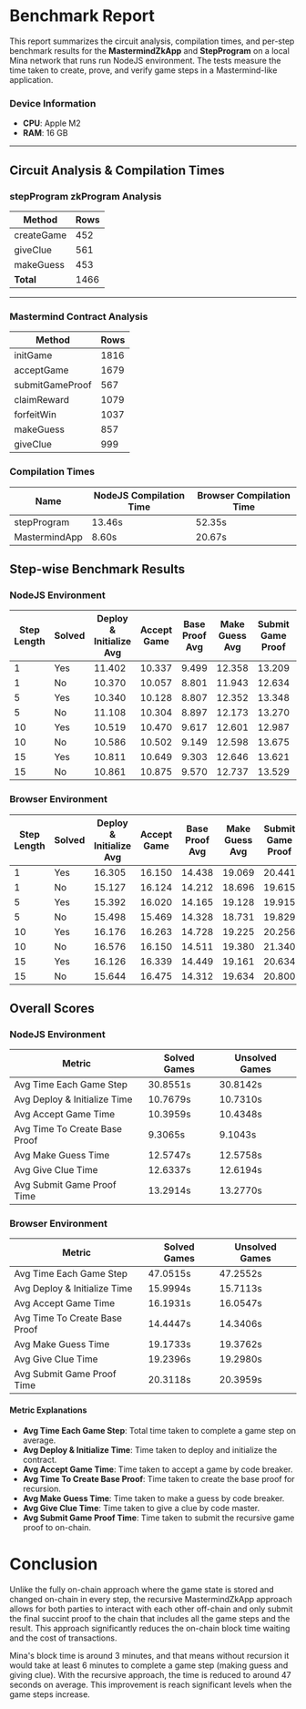 # Benchmark Report

This report summarizes the circuit analysis, compilation times, and per-step benchmark results for the **MastermindZkApp** and **StepProgram** on a local Mina network that runs run NodeJS environment. The tests measure the time taken to create, prove, and verify game steps in a Mastermind-like application.

### Device Information

- **CPU**: Apple M2
- **RAM**: 16 GB

---

## Circuit Analysis & Compilation Times

### stepProgram zkProgram Analysis

| Method     | Rows |
| ---------- | ---- |
| createGame | 452  |
| giveClue   | 561  |
| makeGuess  | 453  |
| **Total**  | 1466 |

---

### Mastermind Contract Analysis

| Method          | Rows |
| --------------- | ---- |
| initGame        | 1816 |
| acceptGame      | 1679 |
| submitGameProof | 567  |
| claimReward     | 1079 |
| forfeitWin      | 1037 |
| makeGuess       | 857  |
| giveClue        | 999  |

### Compilation Times

| Name          | NodeJS Compilation Time | Browser Compilation Time |
| ------------- | ----------------------- | ------------------------ |
| stepProgram   | 13.46s                  | 52.35s                   |
| MastermindApp | 8.60s                   | 20.67s                   |

## Step-wise Benchmark Results

### NodeJS Environment

| Step Length | Solved | Deploy & Initialize Avg | Accept Game | Base Proof Avg | Make Guess Avg | Submit Game Proof | Total Time |
| ----------- | ------ | ----------------------- | ----------- | -------------- | -------------- | ----------------- | ---------- |
| 1           | Yes    | 11.402                  | 10.337      | 9.499          | 12.358         | 13.209            | 69.454     |
| 1           | No     | 10.370                  | 10.057      | 8.801          | 11.943         | 12.634            | 65.731     |
| 5           | Yes    | 10.340                  | 10.128      | 8.807          | 12.352         | 13.348            | 168.026    |
| 5           | No     | 11.108                  | 10.304      | 8.897          | 12.173         | 13.270            | 166.189    |
| 10          | Yes    | 10.519                  | 10.470      | 9.617          | 12.601         | 12.987            | 295.009    |
| 10          | No     | 10.586                  | 10.502      | 9.149          | 12.598         | 13.675            | 295.294    |
| 15          | Yes    | 10.811                  | 10.649      | 9.303          | 12.646         | 13.621            | 424.020    |
| 15          | No     | 10.861                  | 10.875      | 9.570          | 12.737         | 13.529            | 428.026    |

### Browser Environment

| Step Length | Solved | Deploy & Initialize Avg | Accept Game | Base Proof Avg | Make Guess Avg | Submit Game Proof | Total Time |
| ----------- | ------ | ----------------------- | ----------- | -------------- | -------------- | ----------------- | ---------- |
| 1           | Yes    | 16.305                  | 16.150      | 14.438         | 19.069         | 20.441            | 105.603    |
| 1           | No     | 15.127                  | 16.124      | 14.212         | 18.696         | 19.615            | 102.495    |
| 5           | Yes    | 15.392                  | 16.020      | 14.165         | 19.128         | 19.915            | 255.936    |
| 5           | No     | 15.498                  | 15.469      | 14.328         | 18.731         | 19.829            | 251.549    |
| 10          | Yes    | 16.176                  | 16.263      | 14.728         | 19.225         | 20.256            | 452.371    |
| 10          | No     | 16.576                  | 16.150      | 14.511         | 19.380         | 21.340            | 455.191    |
| 15          | Yes    | 16.126                  | 16.339      | 14.449         | 19.161         | 20.634            | 644.687    |
| 15          | No     | 15.644                  | 16.475      | 14.312         | 19.634         | 20.800            | 655.678    |

## Overall Scores

### NodeJS Environment

| Metric                        | Solved Games | Unsolved Games |
| ----------------------------- | ------------ | -------------- |
| Avg Time Each Game Step       | 30.8551s     | 30.8142s       |
| Avg Deploy & Initialize Time  | 10.7679s     | 10.7310s       |
| Avg Accept Game Time          | 10.3959s     | 10.4348s       |
| Avg Time To Create Base Proof | 9.3065s      | 9.1043s        |
| Avg Make Guess Time           | 12.5747s     | 12.5758s       |
| Avg Give Clue Time            | 12.6337s     | 12.6194s       |
| Avg Submit Game Proof Time    | 13.2914s     | 13.2770s       |

### Browser Environment

| Metric                        | Solved Games | Unsolved Games |
| ----------------------------- | ------------ | -------------- |
| Avg Time Each Game Step       | 47.0515s     | 47.2552s       |
| Avg Deploy & Initialize Time  | 15.9994s     | 15.7113s       |
| Avg Accept Game Time          | 16.1931s     | 16.0547s       |
| Avg Time To Create Base Proof | 14.4447s     | 14.3406s       |
| Avg Make Guess Time           | 19.1733s     | 19.3762s       |
| Avg Give Clue Time            | 19.2396s     | 19.2980s       |
| Avg Submit Game Proof Time    | 20.3118s     | 20.3959s       |

#### Metric Explanations

- **Avg Time Each Game Step**: Total time taken to complete a game step on average.
- **Avg Deploy & Initialize Time**: Time taken to deploy and initialize the contract.
- **Avg Accept Game Time**: Time taken to accept a game by code breaker.
- **Avg Time To Create Base Proof**: Time taken to create the base proof for recursion.
- **Avg Make Guess Time**: Time taken to make a guess by code breaker.
- **Avg Give Clue Time**: Time taken to give a clue by code master.
- **Avg Submit Game Proof Time**: Time taken to submit the recursive game proof to on-chain.

# Conclusion

Unlike the fully on-chain approach where the game state is stored and changed on-chain in every step, the recursive MastermindZkApp approach allows for both parties to interact with each other off-chain and only submit the final succint proof to the chain that includes all the game steps and the result. This approach significantly reduces the on-chain block time waiting and the cost of transactions.

Mina's block time is around 3 minutes, and that means without recursion it would take at least 6 minutes to complete a game step (making guess and giving clue). With the recursive approach, the time is reduced to around 47 seconds on average. This improvement is reach significant levels when the game steps increase.
